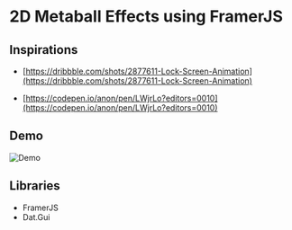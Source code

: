# 2D Metaball Effects using FramerJS
## Inspirations
- [https://dribbble.com/shots/2877611-Lock-Screen-Animation](https://dribbble.com/shots/2877611-Lock-Screen-Animation)

- [https://codepen.io/anon/pen/LWjrLo?editors=0010](https://codepen.io/anon/pen/LWjrLo?editors=0010)

## Demo
![Demo](demo.gif)

## Libraries
- FramerJS
- Dat.Gui
